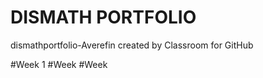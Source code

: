 # DISMATH PORTFOLIO
dismathportfolio-Averefin created by Classroom for GitHub

#Week 1
#Week 
#Week 
